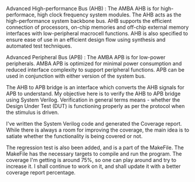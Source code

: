 Advanced High-performance Bus (AHB) : The AMBA AHB is for high-performace, high clock frequency system modules. The AHB acts as the high-performance system backbone bus. AHB supports the efficient connection of processors, on-chip memories and off-chip external memory interfaces with low-peripheral macrocell functions. AHB is also specified to ensure ease of use in an efficient design flow using synthesis and automated test techniques.

Advanced Peripheral Bus (APB) : The AMBA APB is for low-power peripherals. AMBA APB is optimized for minimal power consumption and reduced interface complexity to support peripheral functions. APB can be used in conjunction with either version of the system bus. 

The AHB to APB bridge is an interface which converts the AHB signals for APB to understand. My objective here is to verify the AHB to APB bridge using System Verilog. Verification in general terms means - whether the Design Under Test (DUT) is functioning properly as per the protocol when the stimulus is driven. 

I've written the System Verilog code and generated the Coverage report. While there is always a room for improving the coverage, the main idea is to satiate whether the functionality is being covered or not. 

The regression test is also been added, and is a part of the MakeFile. The MakeFile has the necessary targets to compile and run the program. The coverage I'm getting is around 75%, so one can play around and try to increase it. I shall continue to work on it, and shall update it with a better coverage report percentage.
